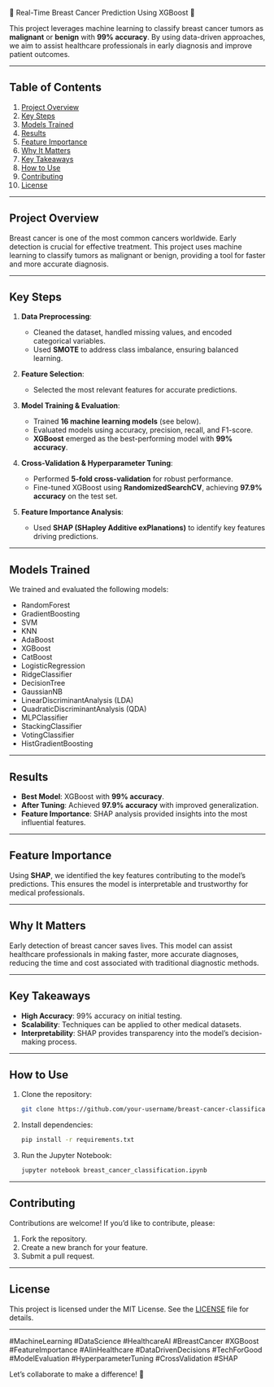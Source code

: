 🚀 Real-Time Breast Cancer Prediction Using XGBoost 🎯

This project leverages machine learning to classify breast cancer tumors as **malignant** or **benign** with **99% accuracy**. By using data-driven approaches, we aim to assist healthcare professionals in early diagnosis and improve patient outcomes.  

---

## **Table of Contents**  
1. [Project Overview](#project-overview)  
2. [Key Steps](#key-steps)  
3. [Models Trained](#models-trained)  
4. [Results](#results)  
5. [Feature Importance](#feature-importance)  
6. [Why It Matters](#why-it-matters)  
7. [Key Takeaways](#key-takeaways)  
8. [How to Use](#how-to-use)  
9. [Contributing](#contributing)  
10. [License](#license)  

---

## **Project Overview**  
Breast cancer is one of the most common cancers worldwide. Early detection is crucial for effective treatment. This project uses machine learning to classify tumors as malignant or benign, providing a tool for faster and more accurate diagnosis.  

---

## **Key Steps**  
1. **Data Preprocessing**:  
   - Cleaned the dataset, handled missing values, and encoded categorical variables.  
   - Used **SMOTE** to address class imbalance, ensuring balanced learning.  

2. **Feature Selection**:  
   - Selected the most relevant features for accurate predictions.  

3. **Model Training & Evaluation**:  
   - Trained **16 machine learning models** (see below).  
   - Evaluated models using accuracy, precision, recall, and F1-score.  
   - **XGBoost** emerged as the best-performing model with **99% accuracy**.  

4. **Cross-Validation & Hyperparameter Tuning**:  
   - Performed **5-fold cross-validation** for robust performance.  
   - Fine-tuned XGBoost using **RandomizedSearchCV**, achieving **97.9% accuracy** on the test set.  

5. **Feature Importance Analysis**:  
   - Used **SHAP (SHapley Additive exPlanations)** to identify key features driving predictions.  

---

## **Models Trained**  
We trained and evaluated the following models:  
- RandomForest  
- GradientBoosting  
- SVM  
- KNN  
- AdaBoost  
- XGBoost  
- CatBoost  
- LogisticRegression  
- RidgeClassifier  
- DecisionTree  
- GaussianNB  
- LinearDiscriminantAnalysis (LDA)  
- QuadraticDiscriminantAnalysis (QDA)  
- MLPClassifier  
- StackingClassifier  
- VotingClassifier  
- HistGradientBoosting  

---

## **Results**  
- **Best Model**: XGBoost with **99% accuracy**.  
- **After Tuning**: Achieved **97.9% accuracy** with improved generalization.  
- **Feature Importance**: SHAP analysis provided insights into the most influential features.  

---

## **Feature Importance**  
Using **SHAP**, we identified the key features contributing to the model’s predictions. This ensures the model is interpretable and trustworthy for medical professionals.  

---

## **Why It Matters**  
Early detection of breast cancer saves lives. This model can assist healthcare professionals in making faster, more accurate diagnoses, reducing the time and cost associated with traditional diagnostic methods.  

---

## **Key Takeaways**  
- **High Accuracy**: 99% accuracy on initial testing.  
- **Scalability**: Techniques can be applied to other medical datasets.  
- **Interpretability**: SHAP provides transparency into the model’s decision-making process.  

---

## **How to Use**  
1. Clone the repository:  
   ```bash  
   git clone https://github.com/your-username/breast-cancer-classification.git  
   ```  
2. Install dependencies:  
   ```bash  
   pip install -r requirements.txt  
   ```  
3. Run the Jupyter Notebook:  
   ```bash  
   jupyter notebook breast_cancer_classification.ipynb  
   ```  

---

## **Contributing**  
Contributions are welcome! If you’d like to contribute, please:  
1. Fork the repository.  
2. Create a new branch for your feature.  
3. Submit a pull request.  

---

## **License**  
This project is licensed under the MIT License. See the [LICENSE](LICENSE) file for details.  

---

#MachineLearning #DataScience #HealthcareAI #BreastCancer #XGBoost #FeatureImportance #AIinHealthcare #DataDrivenDecisions #TechForGood #ModelEvaluation #HyperparameterTuning #CrossValidation #SHAP  

Let’s collaborate to make a difference! 🚀
